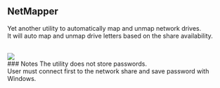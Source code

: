 ## NetMapper
Yet another utility to automatically map and unmap network drives.<br />
It will auto map and unmap drive letters based on the share availability.<br />
<br />

<img src="https://github.com/strain08/NetMapper/assets/117145406/929381f8-6649-4aab-a8a7-c6c21f207421">
<br />
### Notes
The utility does not store passwords.<br />
User must connect first to the network share and save password with Windows.
